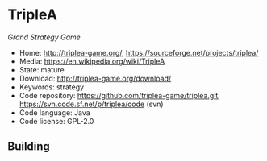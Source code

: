 # TripleA

_Grand Strategy Game_

- Home: http://triplea-game.org/, https://sourceforge.net/projects/triplea/
- Media: https://en.wikipedia.org/wiki/TripleA
- State: mature
- Download: http://triplea-game.org/download/
- Keywords: strategy
- Code repository: https://github.com/triplea-game/triplea.git, https://svn.code.sf.net/p/triplea/code (svn)
- Code language: Java
- Code license: GPL-2.0

## Building
